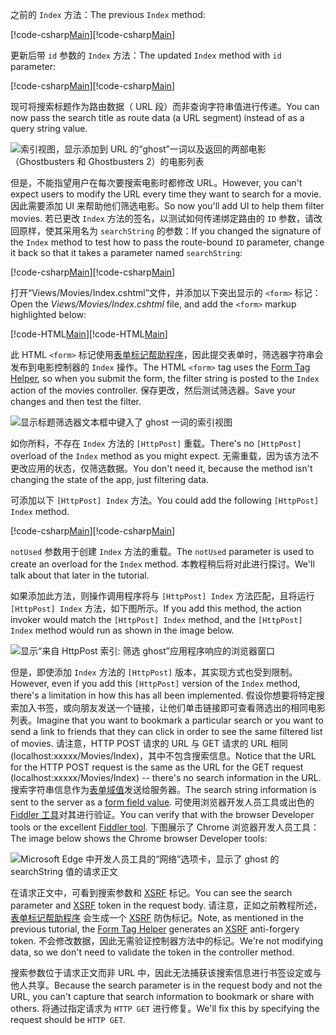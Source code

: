 <!--
[!code-html[Main](../../tutorials/first-mvc-app/start-mvc/sample/MvcMovie/Views/Shared/_Layout.cshtml?highlight=7,31)]


[!code-csharp[Main](../../tutorials/first-mvc-app/start-mvc/sample/MvcMovie/Controllers/MoviesController.cs?name=snippet_1stSearch)]

[!code-csharp[Main](../../tutorials/first-mvc-app/start-mvc/sample/MvcMovie/Controllers/MoviesController.cs?name=snippet_SearchNull)]

![Index view](../../tutorials/first-mvc-app/search/_static/ghost.png)


[!code-csharp[Main](../../tutorials/first-mvc-app/start-mvc/sample/MvcMovie/Startup.cs?highlight=5&name=snippet_1)]

--> 

<span data-ttu-id="a686c-101">之前的 `Index` 方法：</span><span class="sxs-lookup"><span data-stu-id="a686c-101">The previous `Index` method:</span></span>

<span data-ttu-id="a686c-102">[!code-csharp[Main](../../tutorials/first-mvc-app/start-mvc/sample/MvcMovie/Controllers/MoviesController.cs?highlight=1,8&name=snippet_1stSearch)]</span><span class="sxs-lookup"><span data-stu-id="a686c-102">[!code-csharp[Main](../../tutorials/first-mvc-app/start-mvc/sample/MvcMovie/Controllers/MoviesController.cs?highlight=1,8&name=snippet_1stSearch)]</span></span>

<span data-ttu-id="a686c-103">更新后带 `id` 参数的 `Index` 方法：</span><span class="sxs-lookup"><span data-stu-id="a686c-103">The updated `Index` method with `id` parameter:</span></span>

<span data-ttu-id="a686c-104">[!code-csharp[Main](../../tutorials/first-mvc-app/start-mvc/sample/MvcMovie/Controllers/MoviesController.cs?highlight=1,8&name=snippet_SearchID)]</span><span class="sxs-lookup"><span data-stu-id="a686c-104">[!code-csharp[Main](../../tutorials/first-mvc-app/start-mvc/sample/MvcMovie/Controllers/MoviesController.cs?highlight=1,8&name=snippet_SearchID)]</span></span>

<span data-ttu-id="a686c-105">现可将搜索标题作为路由数据（ URL 段）而非查询字符串值进行传递。</span><span class="sxs-lookup"><span data-stu-id="a686c-105">You can now pass the search title as route data (a URL segment) instead of as a query string value.</span></span>

![索引视图，显示添加到 URL 的“ghost”一词以及返回的两部电影（Ghostbusters 和 Ghostbusters 2）的电影列表](../../tutorials/first-mvc-app/search/_static/g2.png)

<span data-ttu-id="a686c-107">但是，不能指望用户在每次要搜索电影时都修改 URL。</span><span class="sxs-lookup"><span data-stu-id="a686c-107">However, you can't expect users to modify the URL every time they want to search for a movie.</span></span> <span data-ttu-id="a686c-108">因此需要添加 UI 来帮助他们筛选电影。</span><span class="sxs-lookup"><span data-stu-id="a686c-108">So now you'll add UI to help them filter movies.</span></span> <span data-ttu-id="a686c-109">若已更改 `Index` 方法的签名，以测试如何传递绑定路由的 `ID` 参数，请改回原样，使其采用名为 `searchString` 的参数：</span><span class="sxs-lookup"><span data-stu-id="a686c-109">If you changed the signature of the `Index` method to test how to pass the route-bound `ID` parameter, change it back so that it takes a parameter named `searchString`:</span></span>

<span data-ttu-id="a686c-110">[!code-csharp[Main](../../tutorials/first-mvc-app/start-mvc/sample/MvcMovie/Controllers/MoviesController.cs?highlight=1&name=snippet_1stSearch)]</span><span class="sxs-lookup"><span data-stu-id="a686c-110">[!code-csharp[Main](../../tutorials/first-mvc-app/start-mvc/sample/MvcMovie/Controllers/MoviesController.cs?highlight=1&name=snippet_1stSearch)]</span></span>

<span data-ttu-id="a686c-111">打开“Views/Movies/Index.cshtml”文件，并添加以下突出显示的 `<form>` 标记：</span><span class="sxs-lookup"><span data-stu-id="a686c-111">Open the *Views/Movies/Index.cshtml* file, and add the `<form>` markup highlighted below:</span></span>

<span data-ttu-id="a686c-112">[!code-HTML[Main](../../tutorials/first-mvc-app/start-mvc/sample/MvcMovie/Views/Movies/IndexForm1.cshtml?highlight=10-16&range=4-21)]</span><span class="sxs-lookup"><span data-stu-id="a686c-112">[!code-HTML[Main](../../tutorials/first-mvc-app/start-mvc/sample/MvcMovie/Views/Movies/IndexForm1.cshtml?highlight=10-16&range=4-21)]</span></span>

<span data-ttu-id="a686c-113">此 HTML `<form>` 标记使用[表单标记帮助程序](../../mvc/views/working-with-forms.md)，因此提交表单时，筛选器字符串会发布到电影控制器的 `Index` 操作。</span><span class="sxs-lookup"><span data-stu-id="a686c-113">The HTML `<form>` tag uses the [Form Tag Helper](../../mvc/views/working-with-forms.md), so when you submit the form, the filter string is posted to the `Index` action of the movies controller.</span></span> <span data-ttu-id="a686c-114">保存更改，然后测试筛选器。</span><span class="sxs-lookup"><span data-stu-id="a686c-114">Save your changes and then test the filter.</span></span>

![显示标题筛选器文本框中键入了 ghost 一词的索引视图](../../tutorials/first-mvc-app/search/_static/filter.png)

<span data-ttu-id="a686c-116">如你所料，不存在 `Index` 方法的 `[HttpPost]` 重载。</span><span class="sxs-lookup"><span data-stu-id="a686c-116">There's no `[HttpPost]` overload of the `Index` method as you might expect.</span></span> <span data-ttu-id="a686c-117">无需重载，因为该方法不更改应用的状态，仅筛选数据。</span><span class="sxs-lookup"><span data-stu-id="a686c-117">You don't need it, because the method isn't changing the state of the app, just filtering data.</span></span>

<span data-ttu-id="a686c-118">可添加以下 `[HttpPost] Index` 方法。</span><span class="sxs-lookup"><span data-stu-id="a686c-118">You could add the following `[HttpPost] Index` method.</span></span>

<span data-ttu-id="a686c-119">[!code-csharp[Main](../../tutorials/first-mvc-app/start-mvc/sample/MvcMovie/Controllers/MoviesController.cs?highlight=1&name=snippet_SearchPost)]</span><span class="sxs-lookup"><span data-stu-id="a686c-119">[!code-csharp[Main](../../tutorials/first-mvc-app/start-mvc/sample/MvcMovie/Controllers/MoviesController.cs?highlight=1&name=snippet_SearchPost)]</span></span>

<span data-ttu-id="a686c-120">`notUsed` 参数用于创建 `Index` 方法的重载。</span><span class="sxs-lookup"><span data-stu-id="a686c-120">The `notUsed` parameter is used to create an overload for the `Index` method.</span></span> <span data-ttu-id="a686c-121">本教程稍后将对此进行探讨。</span><span class="sxs-lookup"><span data-stu-id="a686c-121">We'll talk about that later in the tutorial.</span></span>

<span data-ttu-id="a686c-122">如果添加此方法，则操作调用程序将与 `[HttpPost] Index` 方法匹配，且将运行 `[HttpPost] Index` 方法，如下图所示。</span><span class="sxs-lookup"><span data-stu-id="a686c-122">If you add this method, the action invoker would match the `[HttpPost] Index` method, and the `[HttpPost] Index` method would run as shown in the image below.</span></span>

![显示“来自 HttpPost 索引: 筛选 ghost”应用程序响应的浏览器窗口](../../tutorials/first-mvc-app/search/_static/fo.png)

<span data-ttu-id="a686c-124">但是，即使添加 `Index` 方法的 `[HttpPost]` 版本，其实现方式也受到限制。</span><span class="sxs-lookup"><span data-stu-id="a686c-124">However, even if you add this `[HttpPost]` version of the `Index` method, there's a limitation in how this has all been implemented.</span></span> <span data-ttu-id="a686c-125">假设你想要将特定搜索加入书签，或向朋友发送一个链接，让他们单击链接即可查看筛选出的相同电影列表。</span><span class="sxs-lookup"><span data-stu-id="a686c-125">Imagine that you want to bookmark a particular search or you want to send a link to friends that they can click in order to see the same filtered list of movies.</span></span> <span data-ttu-id="a686c-126">请注意，HTTP POST 请求的 URL 与 GET 请求的 URL 相同 (localhost:xxxxx/Movies/Index)，其中不包含搜索信息。</span><span class="sxs-lookup"><span data-stu-id="a686c-126">Notice that the URL for the HTTP POST request is the same as the URL for the GET request (localhost:xxxxx/Movies/Index) -- there's no search information in the URL.</span></span> <span data-ttu-id="a686c-127">搜索字符串信息作为[表单域值](https://developer.mozilla.org/docs/Web/Guide/HTML/Forms/Sending_and_retrieving_form_data)发送给服务器。</span><span class="sxs-lookup"><span data-stu-id="a686c-127">The search string information is sent to the server as a [form field value](https://developer.mozilla.org/docs/Web/Guide/HTML/Forms/Sending_and_retrieving_form_data).</span></span> <span data-ttu-id="a686c-128">可使用浏览器开发人员工具或出色的 [Fiddler 工具](http://www.telerik.com/fiddler)对其进行验证。</span><span class="sxs-lookup"><span data-stu-id="a686c-128">You can verify that with the browser Developer tools or the excellent [Fiddler tool](http://www.telerik.com/fiddler).</span></span> <span data-ttu-id="a686c-129">下图展示了 Chrome 浏览器开发人员工具：</span><span class="sxs-lookup"><span data-stu-id="a686c-129">The image below shows the Chrome browser Developer tools:</span></span>

![Microsoft Edge 中开发人员工具的“网络”选项卡，显示了 ghost 的 searchString 值的请求正文](../../tutorials/first-mvc-app/search/_static/f12_rb.png)

<span data-ttu-id="a686c-131">在请求正文中，可看到搜索参数和 [XSRF](../../security/anti-request-forgery.md) 标记。</span><span class="sxs-lookup"><span data-stu-id="a686c-131">You can see the search parameter and [XSRF](../../security/anti-request-forgery.md) token in the request body.</span></span> <span data-ttu-id="a686c-132">请注意，正如之前教程所述，[表单标记帮助程序](../../mvc/views/working-with-forms.md) 会生成一个 [XSRF](../../security/anti-request-forgery.md) 防伪标记。</span><span class="sxs-lookup"><span data-stu-id="a686c-132">Note, as mentioned in the previous tutorial, the [Form Tag Helper](../../mvc/views/working-with-forms.md) generates an [XSRF](../../security/anti-request-forgery.md) anti-forgery token.</span></span> <span data-ttu-id="a686c-133">不会修改数据，因此无需验证控制器方法中的标记。</span><span class="sxs-lookup"><span data-stu-id="a686c-133">We're not modifying data, so we don't need to validate the token in the controller method.</span></span>

<span data-ttu-id="a686c-134">搜索参数位于请求正文而非 URL 中，因此无法捕获该搜索信息进行书签设定或与他人共享。</span><span class="sxs-lookup"><span data-stu-id="a686c-134">Because the search parameter is in the request body and not the URL, you can't capture that search information to bookmark or share with others.</span></span> <span data-ttu-id="a686c-135">将通过指定请求为 `HTTP GET` 进行修复。</span><span class="sxs-lookup"><span data-stu-id="a686c-135">We'll fix this by specifying the request should be `HTTP GET`.</span></span>